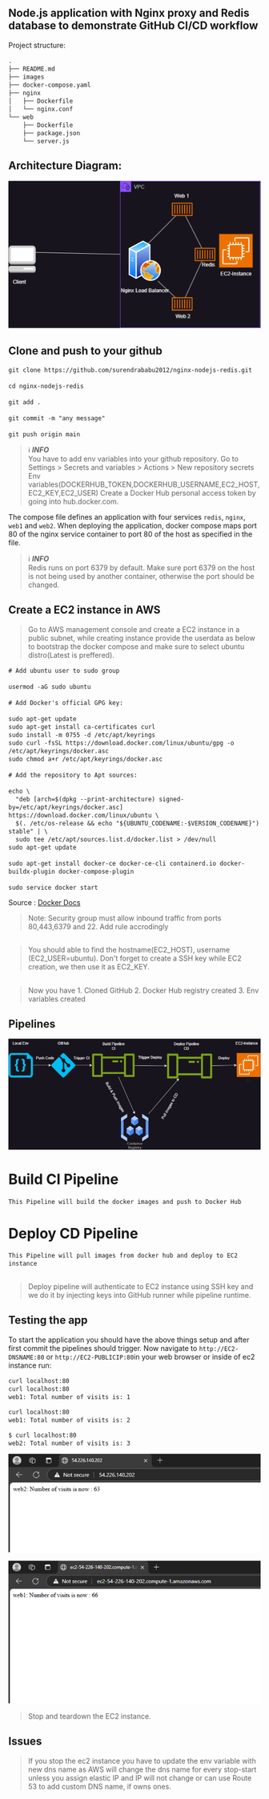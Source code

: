 ## Node.js application with Nginx proxy and Redis database to demonstrate GitHub CI/CD workflow

Project structure:
```
.
├── README.md
├── images
├── docker-compose.yaml
├── nginx
│   ├── Dockerfile
│   └── nginx.conf
└── web
    ├── Dockerfile
    ├── package.json
    └── server.js

```
## Architecture Diagram:

![Architecture Diagram](./images/ARCH.png)

## Clone and push to your github
```
git clone https://github.com/surendrababu2012/nginx-nodejs-redis.git

cd nginx-nodejs-redis

git add .

git commit -m "any message"

git push origin main

```
> ℹ️ **_INFO_**  
> You have to add env variables into your github repository. Go to Settings > Secrets and variables > Actions > New repository secrets
> Env variables(DOCKERHUB_TOKEN,DOCKERHUB_USERNAME,EC2_HOST,EC2_KEY,EC2_USER)
> Create a Docker Hub personal access token by going into hub.docker.com.


The compose file defines an application with four services `redis`, `nginx`, `web1` and `web2`.
When deploying the application, docker compose maps port 80 of the nginx service container to port 80 of the host as specified in the file.


> ℹ️ **_INFO_**  
> Redis runs on port 6379 by default. Make sure port 6379 on the host is not being used by another container, otherwise the port should be changed.

## Create a EC2 instance in AWS

> Go to AWS management console and create a EC2 instance in a public subnet, while creating instance provide the userdata as below to bootstrap the docker compose and make sure to select ubuntu distro(Latest is preffered). 



```
# Add ubuntu user to sudo group

usermod -aG sudo ubuntu

# Add Docker's official GPG key:

sudo apt-get update
sudo apt-get install ca-certificates curl
sudo install -m 0755 -d /etc/apt/keyrings
sudo curl -fsSL https://download.docker.com/linux/ubuntu/gpg -o /etc/apt/keyrings/docker.asc
sudo chmod a+r /etc/apt/keyrings/docker.asc

# Add the repository to Apt sources:

echo \
  "deb [arch=$(dpkg --print-architecture) signed-by=/etc/apt/keyrings/docker.asc] https://download.docker.com/linux/ubuntu \
  $(. /etc/os-release && echo "${UBUNTU_CODENAME:-$VERSION_CODENAME}") stable" | \
  sudo tee /etc/apt/sources.list.d/docker.list > /dev/null
sudo apt-get update

sudo apt-get install docker-ce docker-ce-cli containerd.io docker-buildx-plugin docker-compose-plugin

sudo service docker start

```


Source : [Docker Docs](https://docs.docker.com/engine/install/ubuntu/#install-using-the-repository)

> Note: Security group must allow inbound traffic from ports 80,443,6379 and 22. Add rule accrodingly

## 

> You should able to find the hostname(EC2_HOST), username (EC2_USER=ubuntu). Don't forget to create a SSH key while EC2 creation, we then use it as EC2_KEY. 

##

> Now you have 1. Cloned GitHub 2. Docker Hub registry created 3. Env variables created


## Pipelines 


![Pipeline Diagram](./images/CI-CD-Flow.png)

# Build CI Pipeline
```
This Pipeline will build the docker images and push to Docker Hub

```
# Deploy CD Pipeline

```
This Pipeline will pull images from docker hub and deploy to EC2 instance
```

##

> Deploy pipeline will authenticate to EC2 instance using SSH key and we do it by injecting keys into GitHub runner while pipeline runtime.

## Testing the app

To start the application you should have the above things setup and after first commit the pipelines should trigger. Now navigate to `http://EC2-DNSNAME:80` or `http://EC2-PUBLICIP:80`in your web browser or inside of ec2 instance run:

```
curl localhost:80
curl localhost:80
web1: Total number of visits is: 1
```

```
curl localhost:80
web1: Total number of visits is: 2
```
```
$ curl localhost:80
web2: Total number of visits is: 3
```


![Test Image Web](./images/web2.png)

![Test Image Web](./images/web1.png)

> Stop and teardown the EC2 instance.

## Issues

>If you stop the ec2 instance you have to update the env variable with new dns name as AWS will change the dns name for every stop-start unless you assign elastic IP and IP will not change or can use Route 53 to add custom DNS name, if owns ones.






